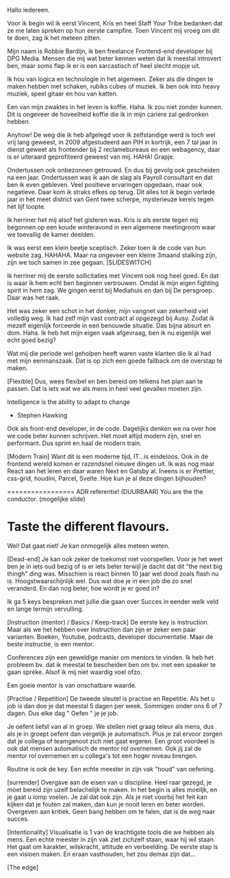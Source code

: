 Hallo iedereen.

Voor ik begin wil ik eerst Vincent, Kris en heel
Staff Your Tribe bedanken dat ze me laten spreken op hun eerste campfire.
Toen Vincent mij vroeg om dit te doen, zag ik het meteen zitten.

Mijn naam is Robbie Bardijn, ik ben freelance Frontend-end developer bij DPG Media. Mensen die mij wat beter kennen weten dat ik meestal introvert ben, maar soms flap ik er is een sarcastisch of heel slecht mopje uit.

Ik hou van logica en technologie in het algemeen. Zeker als die dingen te maken hebben met schaken, rubiks cubes of muziek.
Ik ben ook into heavy muziek, speel gitaar en hou van katten.

Een van mijn zwaktes in het leven is koffie. Haha.
Ik zou niet zonder kunnen.
Dit is ongeveer de hoveelheid koffie die ik in mijn cariere zal gedronken hebben.

Anyhow! De weg die ik heb afgelegd voor ik zelfstandige werd is toch wel vrij lang geweest, in 2009 afgestudeerd aan PIH in kortrijk, een 7 tal jaar in dienst geweet als frontender bij 2 reclamebureaus en een webagency, daar is er uiteraard geprofiteerd geweest van mij. HAHA! Grapje.

Ondertussen ook onbezonnen getrouwd. En dus bij gevolg ook gescheiden na een jaar. Ondertussen was ik aan de slag als Payroll consultant en dat ben ik even gebleven. Veel positieve ervaringen opgedaan, maar ook negatieve. Daar kom ik straks efkes op terug. Dit alles tot ik begin verlede jaar in het meet district van Gent twee scherpe, mysterieuze kerels tegen het lijf loopte.

Ik herriner het mij alsof het gisteren was.
Kris is als eerste tegen mij begonnen op een koude winteravond in een algemene meetingroom waar we toevallig de kamer deelden.

Ik was eerst een klein beetje sceptisch. Zeker toen ik de code van hun website zag. HAHAHA. Maar na ongeveer een kleine 3maand stalking zijn, zijn we toch samen in zee gegaan. [SLIDESWITCH]

Ik herriner mij de eerste sollicitaties met Vincent ook nog heel goed.
En dat is waar ik hem echt ben beginnen vertrouwen. Omdat ik mijn eigen fighting spirit in hem zag. We gingen eerst bij Mediahuis en dan bij De persgroep. Daar was het raak.

Het was zeker een schot in het donker, mijn vangnet van zekerheid viel volledig weg. Ik had zelf mijn vast contract al opgezegd bij Ausy.
Zodat ik mezelf eigenlijk forceerde in een benouwde situatie.
Das bijna absurt en dom. Haha. Ik heb het mijn eigen vaak afgevraag, ben ik nu eigenlijk wel echt goed bezig?

Wat mij die periode wel geholpen heeft waren vaste klanten die ik al had met mijn eenmanszaak. Dat is op zich een goede fallback om de overstap te maken.

[Flexible]
Dus, wees flexibel en ben bereid om telkens het plan aan te passen.
Dat is iets wat we als mens in heel veel gevallen moeten zijn.

Intelligence is the ability to adapt to change
- Stephen Hawking

Ook als front-end developer, in de code. Dagelijks denken we na over hoe we code beter kunnen schrijven. Het moet altijd modern zijn, snel en performant.
Dus sprint en haal de modern train.

[Modern Train]
Want dit is een moderne tijd, IT...is eindeloos.
Ook in de frontend wereld komen er razendsnel nieuwe dingen uit. Ik was nog maar React aan het leren en daar waren Next en Gatsby al. Ineens is er Prettier, css-grid, houdini, Parcel, Svelte. Hoe kun je al deze dingen bijhouden?


=================
ADR referentie! (DUURBAAR)
You are the the conductor. (mogelijke slide)

Taste the different flavours.
=================

Wel! Dat gaat niet! Je kan onmogelijk alles meteen weten.

[Dead-end]
Je kan ook zeker de toekomst niet voorspellen. Voor je het weet ben je in iets oud bezig of is er iets beter terwijl je dacht dat dit "the next big thingh" ding was.
Misschien is react binnen 10 jaar wel dood zoals flash nu is.
Hoogstwaarschijnlijk wel. Dus wat doe je in een job die zo snel veranderd.
En dan nog beter, hoe wordt je er goed in?

Ik ga 5 keys bespreken met jullie die gaan over Succes in eender welk veld  en lange termijn vervulling.


[Instruction (mentor) / Basics / Keep-track]
De eerste key is instruction. Maar als we het hebben over Instruction dan zijn er zeker een paar varianten. Boeken, Youtube, podcasts, developer documentatie. Maar de beste instructie, is een mentor.

Conferences zijn een geweldige manier om mentors te vinden.
Ik heb het probleem bv. dat ik meestal te bescheiden ben om bv. met een speaker te gaan spreke. Alsof ik mij niet waardig voel ofzo.

Een goeie mentor is van onschatbare waarde.


[Practise / Repetition]
De tweede sleutel is practise en Repetitie.
Als het u job is dan doe je dat meestal 5 dagen per week. Sommigen onder ons 6 of 7 dagen. Dus elke dag " Oefen " je je job.

Je oefent liefst van al in groep.
We stellen niet graag teleur als mens, dus als je in groept oefent dan vergelijk je automatisch. Plus je zal ervoor zorgen dat je collega of teamgenoot zich niet gaat ergeren. Een groot voordeel is ook dat mensen automatisch de mentor rol overnemen. Ook jij zal de mentor rol overnemen en u collega's tot een hoger niveau brengen.

Routine is ook de key. Een echte meester in zijn vak "houd" van oefening.

[surrender]
Overgave aan de eisen van u discipline.
Heel raar gezegd, je moet bereid zijn uzelf belachelijk te maken.
In het begin is alles moeiljk, en je gaat u lomp voelen.
Je zal dat ook zijn. Als je niet voorbij het feit kan kijken dat je fouten zal maken, dan kun je nooit leren en beter worden.
Overgeven aan kritiek.
Geen bang hebben om te falen, dat is de weg naar succes.

[Intentionality]
Visualisatie is 1 van de krachtigste tools die we hebben als mens.
Een echte meester in zijn vak ziet zichzelf staan, waar hij wil staan.
Het gaat om karakter, wilskracht, attitude en verbeelding.
De eerste stap is een visioen maken. En eraan vasthouden, het zou demax zijn dat...

[The edge]

